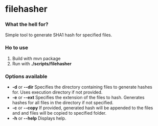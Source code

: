 # filehasher

### What the hell for?

Simple tool to generate SHA1 hash for specified files.

### Ho to use

1. Build with mvn package
2. Run with **./scripts/filehasher**

### Options available

 - **-d** or **--dir** Specifies the directory containing files to generate hashes for. Uses execution directory if not provided.
 - **-e** or **--ext** Specifies the extension of the files to hash. Generates hashes for all files in the directory if not specified.
 - **-c** or **--copy** If provided, generated hash will be appended to the files and and files will be copied to specified folder.
 - **-h** or **--help** Displays help.